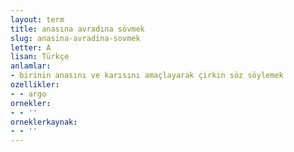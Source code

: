 ```yaml
---
layout: term
title: anasına avradına sövmek
slug: anasina-avradina-sovmek
letter: A
lisan: Türkçe
anlamlar:
- birinin anasını ve karısını amaçlayarak çirkin söz söylemek
ozellikler:
- - argo
ornekler:
- - ''
orneklerkaynak:
- - ''
---
```

